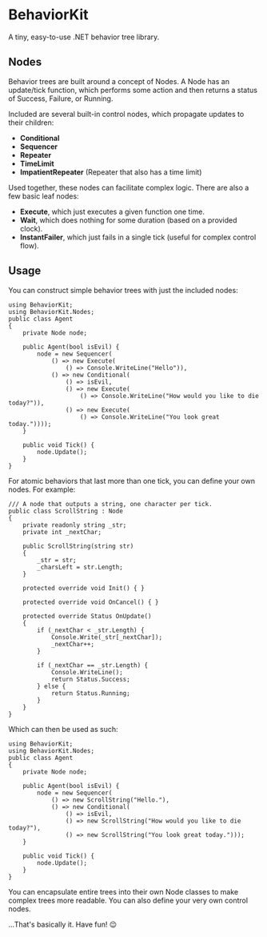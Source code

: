 # BehaviorKit

A tiny, easy-to-use .NET behavior tree library.

## Nodes
Behavior trees are built around a concept of Nodes. A Node has an update/tick function, which performs some action and then returns a status of Success, Failure, or Running.

Included are several built-in control nodes, which propagate updates to their children:
- **Conditional**
- **Sequencer**
- **Repeater**
- **TimeLimit**
- **ImpatientRepeater** (Repeater that also has a time limit)

Used together, these nodes can facilitate complex logic. There are also a few basic leaf nodes:
- **Execute**, which just executes a given function one time.
- **Wait**, which does nothing for some duration (based on a provided clock).
- **InstantFailer**, which just fails in a single tick (useful for complex control flow).

## Usage
You can construct simple behavior trees with just the included nodes:
```
using BehaviorKit;
using BehaviorKit.Nodes;
public class Agent
{
    private Node node;
    
    public Agent(bool isEvil) {
        node = new Sequencer(
            () => new Execute(
                () => Console.WriteLine("Hello")),
            () => new Conditional(
                () => isEvil,
                () => new Execute(
                    () => Console.WriteLine("How would you like to die today?")),
                () => new Execute(
                    () => Console.WriteLine("You look great today."))));
    }
    
    public void Tick() {
        node.Update();
    }
}
```

For atomic behaviors that last more than one tick, you can define your own nodes. For example:
```
/// A node that outputs a string, one character per tick.
public class ScrollString : Node
{
    private readonly string _str;
    private int _nextChar;

    public ScrollString(string str)
    {
        _str = str;
        _charsLeft = str.Length;
    }

    protected override void Init() { }

    protected override void OnCancel() { }

    protected override Status OnUpdate()
    {
        if (_nextChar < _str.Length) {
            Console.Write(_str[_nextChar]);
            _nextChar++;
        }

        if (_nextChar == _str.Length) {
            Console.WriteLine();
            return Status.Success;
        } else {
            return Status.Running;
        }
    }
}
```

Which can then be used as such:
```
using BehaviorKit;
using BehaviorKit.Nodes;
public class Agent
{
    private Node node;
    
    public Agent(bool isEvil) {
        node = new Sequencer(
            () => new ScrollString("Hello."),
            () => new Conditional(
                () => isEvil,
                () => new ScrollString("How would you like to die today?"),
                () => new ScrollString("You look great today.")));
    }
    
    public void Tick() {
        node.Update();
    }
}
```

You can encapsulate entire trees into their own Node classes to make complex trees more readable. You can also define your very own control nodes.

...That's basically it. Have fun! 😉
